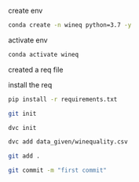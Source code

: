 create env

```bash
conda create -n wineq python=3.7 -y
```

activate env

```bash
conda activate wineq
```

created a req file

install the req
```bash
pip install -r requirements.txt
```

```bash
git init
```
```bash
dvc init
```
```bash
dvc add data_given/winequality.csv
```
```bash
git add .
```
```bash
git commit -m "first commit"
```
